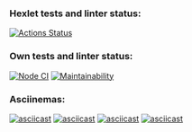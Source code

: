 ### Hexlet tests and linter status:
[![Actions Status](https://github.com/fdsaer/frontend-project-lvl1/workflows/hexlet-check/badge.svg)](https://github.com/fdsaer/frontend-project-lvl1/actions)
### Own tests and linter status:
[![Node CI](https://github.com/fdsaer/frontend-project-lvl1/actions/workflows/nodejs.yml/badge.svg)](https://github.com/fdsaer/frontend-project-lvl1/actions/workflows/nodejs.yml)
[![Maintainability](https://api.codeclimate.com/v1/badges/d70c940f9908ced7c721/maintainability)](https://codeclimate.com/github/fdsaer/frontend-project-lvl1/maintainability)
### Asciinemas:
[![asciicast](https://asciinema.org/a/404328.svg)](https://asciinema.org/a/404328)
[![asciicast](https://asciinema.org/a/405639.svg)](https://asciinema.org/a/405639)
[![asciicast](https://asciinema.org/a/405649.svg)](https://asciinema.org/a/405649)
[![asciicast](https://asciinema.org/a/405665.svg)](https://asciinema.org/a/405665)
